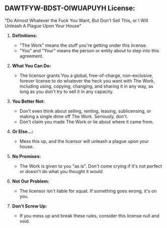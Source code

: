 ## DAWTFYW-BDST-OIWUAPUYH License:
"Do Almost Whatever the Fuck You Want, But Don't Sell This, or I Will Unleash A Plague Upon Your House"

1. **Definitions:**
   - "The Work" means the stuff you're getting under this license.
   - "You" and "Your" means the person or entity about to step into this agreement.

2. **What You Can Do:**
   - The licensor grants You a global, free-of-charge, non-exclusive, forever license to do whatever the heck you want with The Work, including using, copying, changing, and sharing it in any way, as long as you don't try to sell it in any capacity.

3. **You Better Not:**
   - Don't even think about selling, renting, leasing, sublicensing, or making a single dime off The Work. Seriously, don't.
   - Don't claim you made The Work or lie about where it came from.

4. **Or Else...:**
   - Mess this up, and the licensor will unleash a plague upon your house.

5. **No Promises:**
   - The Work is given to you "as is". Don't come crying if it's not perfect or doesn't do what you thought it would.

6. **Not Our Problem:**
   - The licensor isn't liable for squat. If something goes wrong, it's on you.

7. **Don't Screw Up:**
   - If you mess up and break these rules, consider this license null and void.
